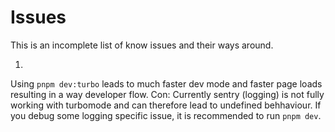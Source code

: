 # Issues

This is an incomplete list of know issues and their ways around.

1.
Using `pnpm dev:turbo` leads to much faster dev mode and faster page loads resulting in a way developer flow.
Con: Currently sentry (logging) is not fully working with turbomode and can therefore lead to undefined behhaviour.
If you debug some logging specific issue, it is recommended to run `pnpm dev`.
